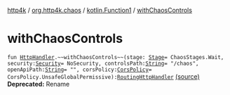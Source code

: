 [http4k](../../index.md) / [org.http4k.chaos](../index.md) / [kotlin.Function1](index.md) / [withChaosControls](./with-chaos-controls.md)

# withChaosControls

`fun `[`HttpHandler`](../../org.http4k.core/-http-handler.md)`.~~withChaosControls~~(stage: `[`Stage`](../-stage.md)` = ChaosStages.Wait, security: `[`Security`](../../org.http4k.contract.security/-security/index.md)` = NoSecurity, controlsPath: `[`String`](https://kotlinlang.org/api/latest/jvm/stdlib/kotlin/-string/index.html)` = "/chaos", openApiPath: `[`String`](https://kotlinlang.org/api/latest/jvm/stdlib/kotlin/-string/index.html)` = "", corsPolicy: `[`CorsPolicy`](../../org.http4k.filter/-cors-policy/index.md)` = CorsPolicy.UnsafeGlobalPermissive): `[`RoutingHttpHandler`](../../org.http4k.routing/-routing-http-handler/index.md) [(source)](https://github.com/http4k/http4k/blob/master/http4k-testing-chaos/src/main/kotlin/org/http4k/chaos/deprecatedChaos.kt#L18)
**Deprecated:** Rename

